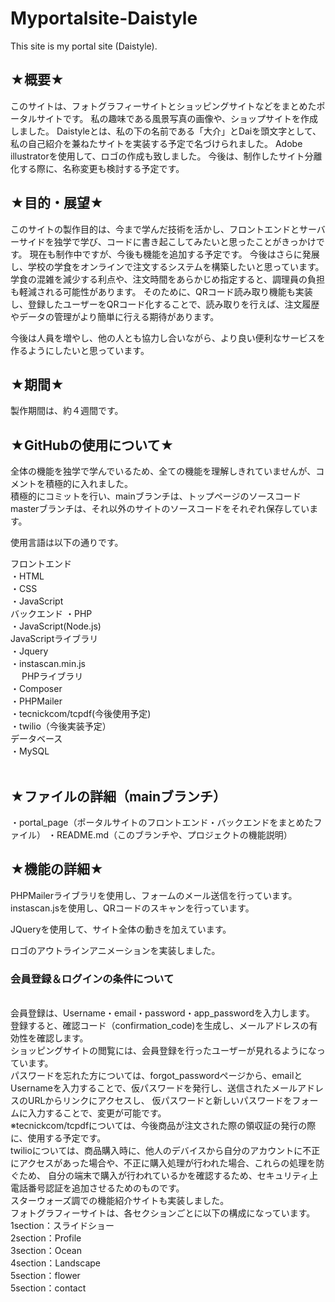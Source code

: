 # Myportalsite-Daistyle
This site is my portal site (Daistyle).

<h2>★概要★</h2>
<p>このサイトは、フォトグラフィーサイトとショッピングサイトなどをまとめたポータルサイトです。 私の趣味である風景写真の画像や、ショップサイトを作成しました。 Daistyleとは、私の下の名前である「大介」とDaiを頭文字として、私の自己紹介を兼ねたサイトを実装する予定で名づけられました。 Adobe illustratorを使用して、ロゴの作成も致しました。 今後は、制作したサイト分離化する際に、名称変更も検討する予定です。</p>

<h2>★目的・展望★</h2>
<p>このサイトの製作目的は、今まで学んだ技術を活かし、フロントエンドとサーバーサイドを独学で学び、コードに書き起こしてみたいと思ったことがきっかけです。 現在も制作中ですが、今後も機能を追加する予定です。 今後はさらに発展し、学校の学食をオンラインで注文するシステムを構築したいと思っています。 学食の混雑を減少する利点や、注文時間をあらかじめ指定すると、調理員の負担も軽減される可能性があります。 そのために、QRコード読み取り機能も実装し、登録したユーザーをQRコード化することで、読み取りを行えば、注文履歴やデータの管理がより簡単に行える期待があります。</p>

今後は人員を増やし、他の人とも協力し合いながら、より良い便利なサービスを作るようにしたいと思っています。

<h2>★期間★</h2>
製作期間は、約４週間です。

<h2>★GitHubの使用について★</h2>
全体の機能を独学で学んでいるため、全ての機能を理解しきれていませんが、コメントを積極的に入れました。<br>積極的にコミットを行い、mainブランチは、トップページのソースコードmasterブランチは、それ以外のサイトのソースコードをそれぞれ保存しています。


使用言語は以下の通りです。

フロントエンド<br>
・HTML<br>
・CSS<br>
・JavaScript<br>
バックエンド
・PHP<br>
・JavaScript(Node.js)<br>
JavaScriptライブラリ<br>
・Jquery<br>
・instascan.min.js<br>　
PHPライブラリ<br>
・Composer<br>
・PHPMailer<br>
・tecnickcom/tcpdf(今後使用予定)<br>
・twilio（今後実装予定）<br>
データベース<br>
・MySQL<br>
<br>
<h2>★ファイルの詳細（mainブランチ）</h2>
<p>
  ・portal_page（ポータルサイトのフロントエンド・バックエンドをまとめたファイル）
  ・README.md（このブランチや、プロジェクトの機能説明）
</p>
<h2>★機能の詳細★</h2>
PHPMailerライブラリを使用し、フォームのメール送信を行っています。<br>
instascan.jsを使用し、QRコードのスキャンを行っています。<br>

JQueryを使用して、サイト全体の動きを加えています。

ロゴのアウトラインアニメーションを実装しました。


<h3>会員登録＆ログインの条件について</h3>
<br>
会員登録は、Username・email・password・app_passwordを入力します。<br>
登録すると、確認コード（confirmation_code)を生成し、メールアドレスの有効性を確認します。
<br>
ショッピングサイトの閲覧には、会員登録を行ったユーザーが見れるようになっています。<br>
パスワードを忘れた方については、forgot_passwordページから、emailとUsernameを入力することで、仮パスワードを発行し、送信されたメールアドレスのURLからリンクにアクセスし、
仮パスワードと新しいパスワードをフォームに入力することで、変更が可能です。
<br>
※tecnickcom/tcpdfについては、今後商品が注文された際の領収証の発行の際に、使用する予定です。
<br>
twilioについては、商品購入時に、他人のデバイスから自分のアカウントに不正にアクセスがあった場合や、不正に購入処理が行われた場合、これらの処理を防ぐため、
自分の端末で購入が行われているかを確認するため、セキュリティ上電話番号認証を追加させるためのものです。
<br>
スターウォーズ調での機能紹介サイトも実装しました。
<br>
フォトグラフィーサイトは、各セクションごとに以下の構成になっています。<br>
1section：スライドショー<br>
2section：Profile<br>
3section：Ocean<br>
4section：Landscape<br>
5section：flower<br>
5section：contact<br>
